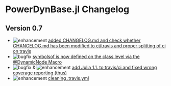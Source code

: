 # PowerDynBase.jl Changelog

## Version 0.7

* ![enhancement](https://img.shields.io/badge/PD-enhancement-%23a2eeef.svg) [added CHANGELOG.md and check whether CHANGELOG.md has been modified to ci/travis and proper splitting of ci on travis](https://github.com/JuliaEnergy/PowerDynBase.jl/pull/36)
* ![bugfix](https://img.shields.io/badge/PD-bugfix-%23d73a4a.svg) [symbolsof is now defined on the class level via the @DynamicNode Macro](https://github.com/JuliaEnergy/PowerDynBase.jl/pull/35)
* ![bugfix](https://img.shields.io/badge/PD-bugfix-%23d73a4a.svg) & ![enhancement](https://img.shields.io/badge/PD-enhancement-%23a2eeef.svg) [add Julia 1.1. to travis/ci and fixed wrong coverage reporting (thus)](https://github.com/JuliaEnergy/PowerDynBase.jl/pull/38)
* ![enhancement](https://img.shields.io/badge/PD-enhancement-%23a2eeef.svg) [cleaning .travis.yml](https://github.com/JuliaEnergy/PowerDynBase.jl/pull/39)
